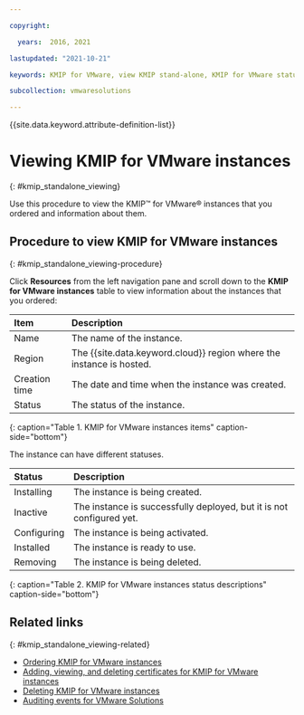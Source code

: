 ```yaml
---

copyright:

  years:  2016, 2021

lastupdated: "2021-10-21"

keywords: KMIP for VMware, view KMIP stand-alone, KMIP for VMware status

subcollection: vmwaresolutions

---
```


{{site.data.keyword.attribute-definition-list}}

# Viewing KMIP for VMware instances
{: #kmip_standalone_viewing}

Use this procedure to view the KMIP™ for VMware® instances that you ordered and information about them.

## Procedure to view KMIP for VMware instances
{: #kmip_standalone_viewing-procedure}

Click **Resources** from the left navigation pane and scroll down to the **KMIP for VMware instances** table to view information about the instances that you ordered:

| Item | Description |
|:---- |:----------- |
| Name | The name of the instance. |
| Region | The {{site.data.keyword.cloud}} region where the instance is hosted. |
| Creation time | The date and time when the instance was created. |  
| Status | The status of the instance. |
{: caption="Table 1. KMIP for VMware instances items" caption-side="bottom"}

The instance can have different statuses.

| Status | Description |
|:------ |:----------- |
| Installing | The instance is being created. |
| Inactive | The instance is successfully deployed, but it is not configured yet. |
| Configuring | The instance is being activated. |
| Installed | The instance is ready to use. |
| Removing | The instance is being deleted. |
{: caption="Table 2. KMIP for VMware instances status descriptions" caption-side="bottom"}

## Related links
{: #kmip_standalone_viewing-related}

* [Ordering KMIP for VMware instances](/docs/vmwaresolutions?topic=vmwaresolutions-kmip_standalone_ordering)
* [Adding, viewing, and deleting certificates for KMIP for VMware instances](/docs/vmwaresolutions?topic=vmwaresolutions-kmip_standalone_addingdeletingcert)
* [Deleting KMIP for VMware instances](/docs/vmwaresolutions?topic=vmwaresolutions-kmip_standalone_deleting)
* [Auditing events for VMware Solutions](/docs/vmwaresolutions?topic=vmwaresolutions-at-events)
